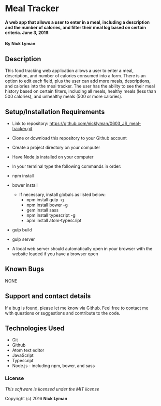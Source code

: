 # **Meal Tracker**

#### A web app that allows a user to enter in a meal, including a description and the number of calories, and filter their meal log based on certain criteria. June 3, 2016

#### By **Nick Lyman**

## Description

This food tracking web application allows a user to enter a meal, description, and number of calories consumed into a form. There is an option to edit each field, plus the user can add more meals, descriptions, and calories into the meal tracker. The user has the ability to see their meal history based on certain filters, including all meals, healthy meals (less than 500 calories), and unhealthy meals (500 or more calories).

## Setup/Installation Requirements

* Link to repository: https://github.com/nicklyman/0603_JS_meal-tracker.git
* Clone or download this repository to your Github account
* Create a project directory on your computer
* Have Node.js installed on your computer
* In your terminal type the following commands in order:

 * npm install
 * bower install
    * If necessary, install globals as listed below:
      * npm install gulp -g
      * npm install bower -g
      * gem install sass
      * npm install typescript -g
      * apm install atom-typescript
 * gulp build
 * gulp server

* A local web server should automatically open in your browser with the website loaded if you have a browser open

## Known Bugs

NONE

## Support and contact details

If a bug is found, please let me know via Github. Feel free to contact me with questions or suggestions and contribute to the code.

## Technologies Used

* Git
* Github
* Atom text editor
* JavaScript
* Typescript
* Node.js - including npm, bower, and sass

### License

*This software is licensed under the MIT license*

Copyright (c) 2016 **Nick Lyman**
